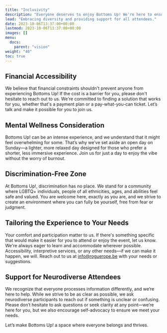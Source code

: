 ```yaml
---
title: "Inclusivity"
description: "Everyone deserves to enjoy Bottoms Up! We're here to ensure that happens."
lead: "Embracing diversity and providing support for all attendees."
date: 2023-10-06T13:37:00+00:00
lastmod: 2023-10-06T13:37:00+00:00
images: []
menu: 
  docs:
    parent: "vision"
weight: "40"
toc: true
---
```



## Financial Accessibility

We believe that financial constraints shouldn't prevent anyone from experiencing Bottoms Up! If the cost is a barrier for you, please don't hesitate to reach out to us. We're committed to finding a solution that works for you, whether that's a payment plan or a pay-what-you-can ticket. Let’s talk and make it possible for you to join us.

## Mental Wellness Consideration

Bottoms Up! can be an intense experience, and we understand that it might feel overwhelming for some. That’s why we’ve set aside an open day on Sunday—a lighter, more relaxed day designed for those who prefer a shorter, less immersive experience. Join us for just a day to enjoy the vibe without the worry of burnout.

## Discrimination-Free Zone

At Bottoms Up!, discrimination has no place. We stand for a community where LGBTQ+ individuals, people of all ethnicities, ages, and abilities feel safe and valued. You are welcome here, exactly as you are, and we strive to create an environment where you can fully be yourself, free from fear or judgment.

## Tailoring the Experience to Your Needs

Your comfort and participation matter to us. If there's something specific that would make it easier for you to attend or enjoy the event, let us know. We're always eager to learn and accommodate wherever possible. Accessibility, interpretive services, or any other needs—if we can make it happen, we will. Reach out to us at [info@roguerope.be](mailto:info@roguerope.be) with your needs or suggestions.

## Support for Neurodiverse Attendees

We recognize that everyone processes information differently, and we’re here to help. While we strive to be as clear as possible, we ask neurodiverse participants to reach out if something is unclear or confusing. Please don’t hesitate to ask questions or seek clarity at any point—we’re here for you, but we also encourage self-advocacy to ensure we meet your needs.

Let’s make Bottoms Up! a space where everyone belongs and thrives.
